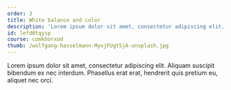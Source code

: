 ```yaml
---
order: 3
title: White balance and color
description: 'Lorem ipsum dolor sit amet, consectetur adipiscing elit. Aliquam suscipit bibendum ex nec interdum.'
id: lefd0tqysp
course: comkhorxod
thumb: /wolfgang-hasselmann-MyojFUgt5jA-unsplash.jpg
---
```

Lorem ipsum dolor sit amet, consectetur adipiscing elit. Aliquam suscipit bibendum ex nec interdum. Phasellus erat erat, hendrerit quis pretium eu, aliquet nec orci.
